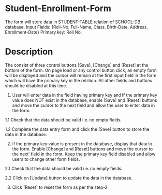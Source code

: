 # Student-Enrollment-Form
The form will store data in STUDENT-TABLE relation of SCHOOL-DB database.
Input Fields: {Roll-No, Full-Name, Class, Birth-Date, Address, Enrollment-Date}
Primary key: Roll No.
<h1>Description</h1>
The consist of three control buttons [Save], [Change] and [Reset] at the bottom of the form. On page load or any control button click, an empty form will be displayed and the cursor will remain at the first input field in the form which will have the primary key in the relation. All other fields and buttons should be disabled at this time.

1. User will enter data in the field having primary key and If the primary key value does NOT exist in the database, enable [Save] and [Reset] buttons and move the cursor to the next field and allow the user to enter data in the form.

1.1 Check that the data should be valid i.e. no empty fields.

1.2 Complete the data entry form and click the [Save] button to store the data in the database.

2. If the primary key value is present in the database, display that data in the form. Enable [Change] and [Reset] buttons and move the cursor to the next' field in the form. Keep the primary key field disabled and allow users to change other form fields.

2.1 Check that the data should be valid i.e. no empty fields.

2.2 Click on [Update] button to update the data in the database.

3. Click [Reset] to reset the form as per the step-2.

